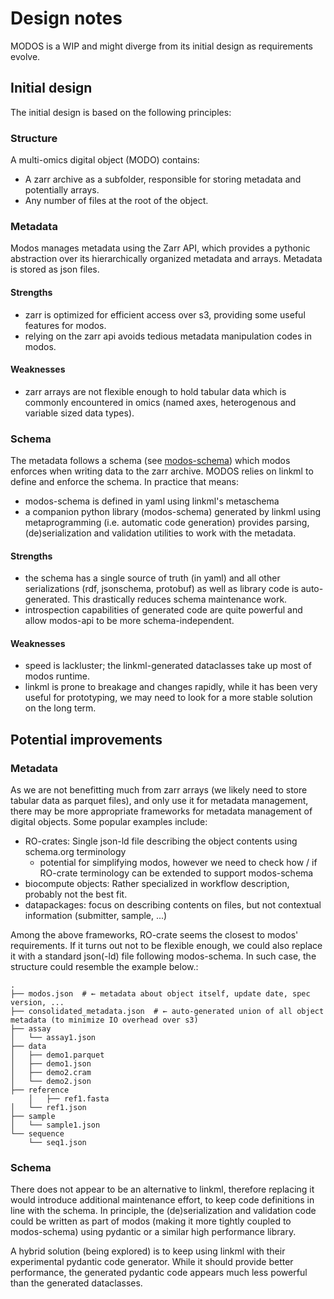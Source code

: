 # Design notes

MODOS is a WIP and might diverge from its initial design as requirements evolve.

## Initial design

The initial design is based on the following principles:

### Structure

A multi-omics digital object (MODO) contains:
* A zarr archive as a subfolder, responsible for storing metadata and potentially arrays.
* Any number of files at the root of the object.

### Metadata

Modos manages metadata using the Zarr API, which provides a pythonic abstraction over its hierarchically organized metadata and arrays. Metadata is stored as json files.

#### Strengths

* zarr is optimized for efficient access over s3, providing some useful features for modos.
* relying on the zarr api avoids tedious metadata manipulation codes in modos.

#### Weaknesses

* zarr arrays are not flexible enough to hold tabular data which is commonly encountered in omics (named axes, heterogenous and variable sized data types).


### Schema

The metadata follows a schema (see [modos-schema](https://github.com/sdsc-ordes/modos-schema)) which modos enforces when writing data to the zarr archive. MODOS relies on linkml to define and enforce the schema. In practice that means:

* modos-schema is defined in yaml using linkml's metaschema
* a companion python library (modos-schema) generated by linkml using metaprogramming (i.e. automatic code generation) provides parsing, (de)serialization and validation utilities to work with the metadata.

#### Strengths

* the schema has a single source of truth (in yaml) and all other serializations (rdf, jsonschema, protobuf) as well as library code is auto-generated. This drastically reduces schema maintenance work.
* introspection capabilities of generated code are quite powerful and allow modos-api to be more schema-independent.

#### Weaknesses

* speed is lackluster; the linkml-generated dataclasses take up most of modos runtime.
* linkml is prone to breakage and changes rapidly, while it has been very useful for prototyping, we may need to look for a more stable solution on the long term.


## Potential improvements

### Metadata

As we are not benefitting much from zarr arrays (we likely need to store tabular data as parquet files), and only use it for metadata management, there may be more appropriate frameworks for metadata management of digital objects. Some popular examples include:
* RO-crates: Single json-ld file describing the object contents using schema.org terminology
  + potential for simplifying modos, however we need to check how / if RO-crate terminology can be extended to support modos-schema
* biocompute objects: Rather specialized in workflow description, probably not the best fit.
* datapackages: focus on describing contents on files, but not contextual information (submitter, sample, ...)


Among the above frameworks, RO-crate seems the closest to modos' requirements. If it turns out not to be flexible enough, we could also replace it with a standard json(-ld) file following modos-schema. In such case, the structure could resemble the example below.:


```
.
├── modos.json  # ← metadata about object itself, update date, spec version, ...
├── consolidated_metadata.json  # ← auto-generated union of all object metadata (to minimize IO overhead over s3)
├── assay
│   └── assay1.json
├── data
│   ├── demo1.parquet
│   ├── demo1.json
│   ├── demo2.cram
│   └── demo2.json
├── reference
    │   ├── ref1.fasta
│   └── ref1.json
├── sample
│   └── sample1.json
└── sequence
    └── seq1.json
```

### Schema

There does not appear to be an alternative to linkml, therefore replacing it would introduce additional maintenance effort, to keep code definitions in line with the schema. In principle, the (de)serialization and validation code could be written as part of modos (making it more tightly coupled to modos-schema) using pydantic or a similar high performance library.

A hybrid solution (being explored) is to keep using linkml with their experimental pydantic code generator. While it should provide better performance, the generated pydantic code appears much less powerful than the generated dataclasses.
